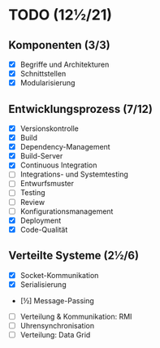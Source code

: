 # TODO (12½/21)

## Komponenten (3/3)

- [x] Begriffe und Architekturen
- [x] Schnittstellen
- [x] Modularisierung

## Entwicklungsprozess (7/12)

- [x] Versionskontrolle
- [x] Build
- [x] Dependency-Management
- [x] Build-Server
- [x] Continuous Integration
- [ ] Integrations- und Systemtesting
- [ ] Entwurfsmuster
- [ ] Testing
- [ ] Review
- [ ] Konfigurationsmanagement
- [x] Deployment
- [x] Code-Qualität

## Verteilte Systeme (2½/6)

- [x] Socket-Kommunikation
- [x] Serialisierung
- [½] Message-Passing
- [ ] Verteilung & Kommunikation: RMI
- [ ] Uhrensynchronisation
- [ ] Verteilung: Data Grid
